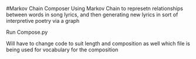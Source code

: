 #Markov Chain Composer
Using Markov Chain to represetn relationships between words in song lyrics, and then generating new lyrics in sort of interpretive poetry via a graph

Run Compose.py

Will have to change code to suit length and composition as well which file is being used for vocabulary for the composition


